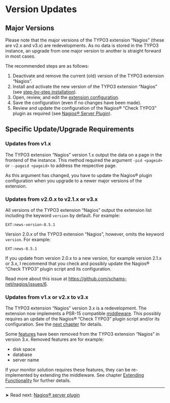 # Version Updates

## Major Versions

Please note that the major versions of the TYPO3 extension “Nagios” (these are v2.x and v3.x) are redevelopments. As no data is stored in the TYPO3 instance, an upgrade from one major version to another is straight forward in most cases.

The recommended steps are as follows:

1. Deactivate and remove the current (old) version of the TYPO3 extension “Nagios”.
2. Install and activate the new version of the TYPO3 extension “Nagios” (see [step-by-step installation](../StepByStep/Index.md)).
3. Open, review, and edit the [extension configuration](../../AdministrationAndConfiguration/Index.md).
4. Save the configuration (even if no changes have been made).
5. Review and update the configuration of the Nagios® “Check TYPO3” plugin as required (see [Nagios® Server Plugin](../NagiosServerPlugin/Index.md)).


## Specific Update/Upgrade Requirements

### Updates from v1.x

The TYPO3 extension “Nagios” version 1.x output the data on a page in the frontend of the instance. This method required the argument `-pid <pageid>` or `--pageid <pageid>` to address the respective page.

As this argument has changed, you have to update the Nagios® plugin configuration when you upgrade to a newer major versions of the extension.


### Updates from v2.0.x to v2.1.x or v3.x

All versions of the TYPO3 extension “Nagios” output the extension list including the keyword `version` by default. For example:

```text
EXT:news-version-8.5.1
```

Version 2.0.x of the TYPO3 extension “Nagios”, however, omits the keyword `version`. For example:

```text
EXT:news-8.5.1
```

If you update from version 2.0.x to a new version, for example version 2.1.x or 3.x, I recommend that you check and possibly update the Nagios® “Check TYPO3” plugin script and its configuration.

Read more  about this issue at <https://github.com/schams-net/nagios/issues/6>.


### Updates from v1.x or v2.x to v3.x

The TYPO3 extension “Nagios” version 3.x is a redevelopment. The extension now implements a PSR-15 compatible [middleware](https://docs.typo3.org/m/typo3/reference-coreapi/master/en-us/ApiOverview/RequestHandling/Index.html). This possibly requires an update of the Nagios® “Check TYPO3” plugin script and/or its configuration. See the [next chapter](../NagiosServerPlugin/Index.md) for details.

Some [features](../../AdministrationAndConfiguration/Configuration/Features/Index.md) have been removed from the TYPO3 extension “Nagios” in version 3.x. Removed features are for example:

- disk space
- database
- server name

If your monitor solution requires these features, they can be re-implemented by extending the middleware. See chapter [Extending Functionality](../../ExtendingFunctionality/Index.md) for further details.

---

➤ Read next: [Nagios® server plugin](../NagiosServerPlugin/Index.md)
